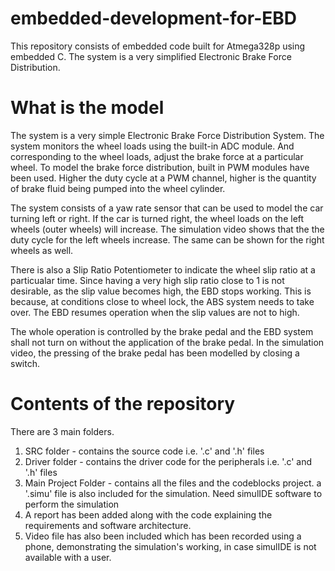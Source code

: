 # embedded-development-for-EBD
This repository consists of embedded code built for Atmega328p using embedded C. The system is a very simplified Electronic Brake Force Distribution.

# What is the model
The system is a very simple Electronic Brake Force Distribution System. The system monitors the wheel loads using the built-in ADC module. And corresponding to the wheel loads, adjust the brake force at a particular wheel. To model the brake force distribution, built in PWM modules have been used. Higher the duty cycle at a PWM channel, higher is the quantity of brake fluid being pumped into the wheel cylinder.

The system consists of a yaw rate sensor that can be used to model the car turning left or right. If the car is turned right, the wheel loads on the left wheels (outer wheels) will increase. The simulation video shows that the the duty cycle for the left wheels increase. The same can be shown for the right wheels as well.

There is also a Slip Ratio Potentiometer to indicate the wheel slip ratio at a particualar time. Since having a very high slip ratio close to 1 is not desirable, as the slip value becomes high, the EBD stops working. This is because, at conditions close to wheel lock, the ABS system needs to take over. The EBD resumes operation when the slip values are not to high.

The whole operation is controlled by the brake pedal and the EBD system shall not turn on without the application of the brake pedal. In the simulation video, the pressing of the brake pedal has been modelled by closing a switch.

# Contents of the repository
There are 3 main folders.

1. SRC folder - contains the source code i.e. '.c' and '.h' files
2. Driver folder - contains the driver code for the peripherals i.e. '.c' and '.h' files
3. Main Project Folder - contains all the files and the codeblocks project. a '.simu' file is also included for the simulation. Need simulIDE software to perform the simulation
4. A report has been added along with the code explaining the requirements and software architecture.
5. Video file has also been included which has been recorded using a phone, demonstrating the simulation's working, in case simulIDE is not available with a user.

